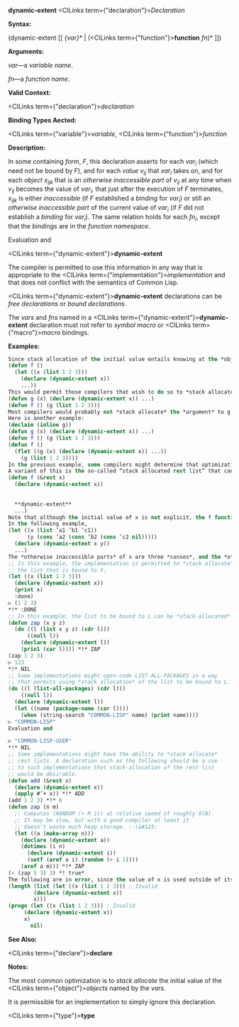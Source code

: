 **dynamic-extent** <ClLinks  term={"declaration"}><i>Declaration</i></ClLinks> 



**Syntax:** 



(dynamic-extent [[ *\{var\}*\* | (<ClLinks  term={"function"}><b>function</b></ClLinks> *fn*)\* ]]) 



**Arguments:** 



*var*—a *variable name*. 



*fn*—a *function name*. 



**Valid Context:** 



<ClLinks  term={"declaration"}><i>declaration</i></ClLinks> 



**Binding Types Aected:** 



<ClLinks  term={"variable"}><i>variable</i></ClLinks>, <ClLinks  term={"function"}><i>function</i></ClLinks> 



**Description:** 



In some containing <i>form</i>, <i>F</i>, this declaration asserts for each <i>var<sub>i</sub></i> (which need not be bound by <i>F</i>), and for each <i>value v<sub>ij</sub></i> that <i>var<sub>i</sub></i> takes on, and for each <i>object x<sub>ijk</sub></i> that is an <i>otherwise inaccessible part</i> of <i>v<sub>ij</sub></i> at any time when <i>v<sub>ij</sub></i> becomes the value of <i>var<sub>i</sub></i>, that just after the execution of <i>F</i> terminates, <i>x<sub>ijk</sub></i> is either <i>inaccessible</i> (if <i>F</i> established a <i>binding</i> for <i>var<sub>i</sub></i>) or still an <i>otherwise inaccessible part</i> of the current value of <i>var<sub>i</sub></i> (if <i>F</i> did not establish a <i>binding</i> for <i>var<sub>i</sub></i>). The same relation holds for each <i>fn<sub>i</sub></i>, except that the <i>bindings</i> are in the <i>function namespace</i>. 



Evaluation and 



 



 



<ClLinks  term={"dynamic-extent"}><b>dynamic-extent</b></ClLinks> 



The compiler is permitted to use this information in any way that is appropriate to the <ClLinks  term={"implementation"}><i>implementation</i></ClLinks> and that does not conflict with the semantics of Common Lisp. 



<ClLinks  term={"dynamic-extent"}><b>dynamic-extent</b></ClLinks> declarations can be *free declarations* or *bound declarations*. 



The *vars* and *fns* named in a <ClLinks  term={"dynamic-extent"}><b>dynamic-extent</b></ClLinks> declaration must not refer to *symbol macro* or <ClLinks  term={"macro"}><i>macro</i></ClLinks> bindings. 



**Examples:**
```lisp
Since stack allocation of the initial value entails knowing at the *object*’s creation time that the *object* can be *stack-allocated*, it is not generally useful to make a **dynamic-extent** *declaration* for *variables* which have no lexically apparent initial value. For example, it is probably useful to write: 
(defun f () 
  (let ((x (list 1 2 3))) 
    (declare (dynamic-extent x)) 
    ...)) 
This would permit those compilers that wish to do so to *stack allocate* the list held by the local variable x. It is permissible, but in practice probably not as useful, to write: 
(defun g (x) (declare (dynamic-extent x)) ...) 
(defun f () (g (list 1 2 3))) 
Most compilers would probably not *stack allocate* the *argument* to g in f because it would be a modularity violation for the compiler to assume facts about g from within f. Only an implementation that was willing to be responsible for recompiling f if the definition of g changed incompatibly could legitimately *stack allocate* the *list* argument to g in f. 
Here is another example: 
(declaim (inline g)) 
(defun g (x) (declare (dynamic-extent x)) ...) 
(defun f () (g (list 1 2 3))) 
(defun f () 
  (flet ((g (x) (declare (dynamic-extent x)) ...)) 
    (g (list 1 2 3)))) 
In the previous example, some compilers might determine that optimization was possible and others might not. 
A variant of this is the so-called “stack allocated rest list” that can be achieved (in implementations supporting the optimization) by: 
(defun f (&rest x) 
  (declare (dynamic-extent x)) 
  
  
  **dynamic-extent** 
  ...) 
Note that although the initial value of x is not explicit, the f function is responsible for assembling the list x from the passed arguments, so the f function can be optimized by the compiler to construct a *stack-allocated* list instead of a heap-allocated list in implementations that support such. 
In the following example, 
(let ((x (list ’a1 ’b1 ’c1)) 
      (y (cons ’a2 (cons ’b2 (cons ’c2 nil))))) 
  (declare (dynamic-extent x y)) 
  ...) 
The *otherwise inaccessible parts* of x are three *conses*, and the *otherwise inaccessible parts* of y are three other *conses*. None of the symbols a1, b1, c1, a2, b2, c2, or **nil** is an *otherwise inaccessible part* of x or y because each is *interned* and hence *accessible* by the *package* (or *packages*) in which it is *interned*. However, if a freshly allocated *uninterned symbol* had been used, it would have been an *otherwise inaccessible part* of the *list* which contained it. 
;; In this example, the implementation is permitted to *stack allocate* 
;; the list that is bound to X. 
(let ((x (list 1 2 3))) 
  (declare (dynamic-extent x)) 
  (print x) 
  :done) 
▷ (1 2 3) 
*!* :DONE 
;; In this example, the list to be bound to L can be *stack-allocated*. 
(defun zap (x y z) 
  (do ((l (list x y z) (cdr l))) 
      ((null l)) 
    (declare (dynamic-extent l)) 
    (prin1 (car l)))) *!* ZAP 
(zap 1 2 3) 
▷ 123 
*!* NIL 
;; Some implementations might open-code LIST-ALL-PACKAGES in a way 
;; that permits using *stack allocation* of the list to be bound to L. 
(do ((l (list-all-packages) (cdr l))) 
    ((null l)) 
  (declare (dynamic-extent l)) 
  (let ((name (package-name (car l)))) 
    (when (string-search "COMMON-LISP" name) (print name)))) 
▷ "COMMON-LISP" 
Evaluation and 

▷ "COMMON-LISP-USER" 
*!* NIL 
;; Some implementations might have the ability to *stack allocate* 
;; rest lists. A declaration such as the following should be a cue 
;; to such implementations that stack-allocation of the rest list 
;; would be desirable. 
(defun add (&rest x) 
  (declare (dynamic-extent x)) 
  (apply #’+ x)) *!* ADD 
(add 1 2 3) *!* 6 
(defun zap (n m) 
  ;; Computes (RANDOM (+ M 1)) at relative speed of roughly O(N). 
  ;; It may be slow, but with a good compiler at least it 
  ;; doesn’t waste much heap storage. :-\&#125; 
  (let ((a (make-array n))) 
    (declare (dynamic-extent a)) 
    (dotimes (i n) 
      (declare (dynamic-extent i)) 
      (setf (aref a i) (random (+ i 1)))) 
    (aref a m))) *!* ZAP 
(< (zap 5 3) 3) *! true* 
The following are in error, since the value of x is used outside of its *extent*: 
(length (list (let ((x (list 1 2 3))) ; Invalid 
		(declare (dynamic-extent x)) 
		x))) 
(progn (let ((x (list 1 2 3))) ; Invalid 
	 (declare (dynamic-extent x)) 
	 x) 
       nil) 
```
**See Also:** 



<ClLinks  term={"declare"}><b>declare</b></ClLinks> 



**Notes:** 



The most common optimization is to *stack allocate* the initial value of the <ClLinks  term={"object"}><i>objects</i></ClLinks> named by the *vars*. 



It is permissible for an implementation to simply ignore this declaration. 







 



 



<ClLinks  term={"type"}><b>type</b></ClLinks> 



